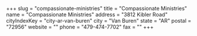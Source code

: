 +++
slug = "compassionate-ministries"
title = "Compassionate Ministries"
name = "Compassionate Ministries"
address = "3812 Kibler Road"
cityIndexKey = "city-ar-van-buren"
city = "Van Buren"
state = "AR"
postal = "72956"
website = ""
phone = "479-474-7702"
fax = ""
+++

